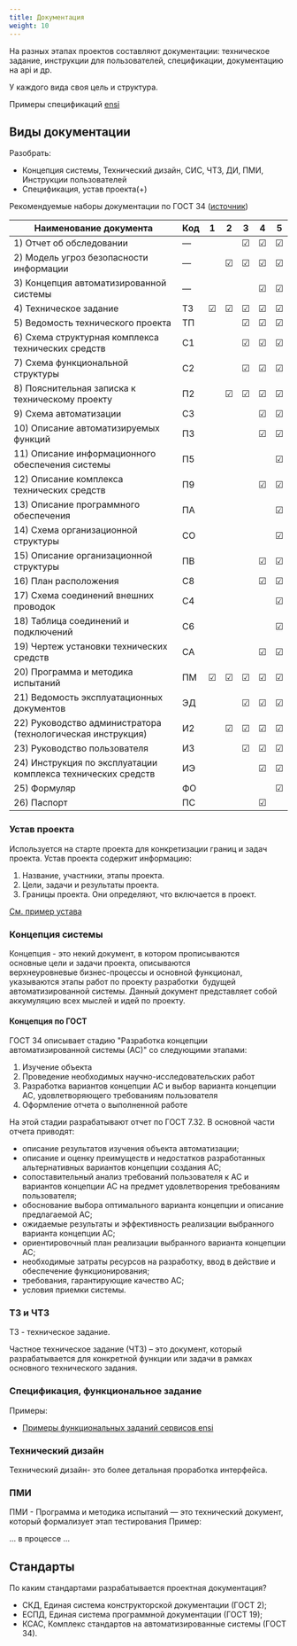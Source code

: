 ```yaml
---
title: Документация
weight: 10
---
```


На разных этапах проектов составляют документации: техническое задание, инструкции для пользователей, спецификации, документацию на api и др.

У каждого вида своя цель и структура.

Примеры спецификаций [ensi](https://ensi.tech/resources/examples-fz)

## Виды документации
Разобрать:
- Концепция системы, Технический дизайн, СИС, ЧТЗ, ДИ, ПМИ, Инструкции пользователей
- Спецификация, устав проекта(+)


Рекомендуемые наборы документации по ГОСТ 34 ([источник](https://habr.com/ru/companies/angarasecurity/articles/671882/))

| Наименование документа                             | Код | 1 | 2 | 3 | 4 | 5  |
|----------------------------------------------------|-----|---|---|---|---|----|
| 1) Отчет об обследовании                           | —   |   |   | ☑ | ☑ | ☑  |
| 2) Модель угроз безопасности информации            | —   |   | ☑ | ☑ | ☑ | ☑  |
| 3) Концепция автоматизированной системы            | —   |   |   |   | ☑ | ☑  |
| 4) Техническое задание                             | ТЗ  | ☑ | ☑ | ☑ | ☑ | ☑  |
| 5) Ведомость технического проекта                  | ТП  |   |   | ☑ | ☑ | ☑  |
| 6) Схема структурная комплекса технических средств | С1  |   |   | ☑ | ☑ | ☑  |
| 7) Схема функциональной структуры                  | С2  |   |   | ☑ | ☑ | ☑  |
| 8) Пояснительная записка к техническому проекту    | П2  |   | ☑ | ☑ | ☑ | ☑  |
| 9) Схема автоматизации                             | С3  |   |   |   | ☑ | ☑  |
| 10) Описание автоматизируемых функций            | П3 |   |   |   | ☑ | ☑  |
| 11) Описание информационного обеспечения системы | П5 |   |   |   |   | ☑  |
| 12) Описание комплекса технических средств       | П9 |   |   |   | ☑ | ☑  |
| 13) Описание программного обеспечения            | ПА |   |   |   |   | ☑  |
| 14) Схема организационной структуры              | СО |   |   |   |   | ☑  |
| 15) Описание организационной структуры           | ПВ |   |   |   | ☑ | ☑  |
| 16) План расположения                            | С8 |   |   |   | ☑ | ☑  |
| 17) Схема соединений внешних проводок            | С4 |   |   |   |   | ☑  |
| 18) Таблица соединений и подключений             | С6 |   |   |   |   | ☑  |
| 19) Чертеж установки технических средств         | СА |   |   |   | ☑ | ☑  |
| 20) Программа и методика испытаний                           | ПМ | ☑ | ☑ | ☑ | ☑ | ☑  |
| 21) Ведомость эксплуатационных документов                    | ЭД |   |   | ☑ | ☑ | ☑  |
| 22) Руководство администратора (технологическая инструкция)  | И2 |   | ☑ | ☑ | ☑ | ☑  |
| 23) Руководство пользователя                                 | И3 |   |   | ☑ | ☑ | ☑  |
| 24) Инструкция по эксплуатации комплекса технических средств | ИЭ |   |   |   | ☑ | ☑  |
| 25) Формуляр                                                 | ФО |   |   |   |   | ☑  |
| 26) Паспорт                                                  | ПС |   |   |   | ☑ |    |


### Устав проекта

Используется на старте проекта для конкретизации границ и задач проекта. Устав проекта содержит информацию:
1. Название, участники, этапы проекта.
2. Цели, задачи и результаты проекта.
3. Границы проекта. Они определяют, что включается в проект.

[См. пример устава](https://docs.google.com/document/d/1-DNPmvagXqKWZmigKY704kcJgD7yEQ1l/edit?usp=sharing&ouid=108184098033337124968&rtpof=true&sd=true)

### Концепция системы

Концепция - это некий документ, в котором прописываются  основные цели и задачи проекта, описываются верхнеуровневые бизнес-процессы и основной функционал, указываются этапы работ по проекту разработки  будущей автоматизированной системы. Данный документ представляет собой аккумуляцию всех мыслей и идей по проекту.

#### Концепция по ГОСТ 
ГОСТ 34 описывает стадию "Разработка концепции автоматизированной системы (АС)" со следующими этапами:

1. Изучение объекта
2. Проведение необходимых научно-исследовательских работ
3. Разработка вариантов концепции АС и выбор варианта концепции АС, удовлетворяющего требованиям пользователя
4. Оформление отчета о выполненной работе

На этой стадии разрабатывают отчет по ГОСТ 7.32. В основной части отчета приводят:

- описание результатов изучения объекта автоматизации;
- описание и оценку преимуществ и недостатков разработанных альтернативных вариантов концепции создания АС;
- сопоставительный анализ требований пользователя к АС и вариантов концепции АС на предмет удовлетворения требованиям пользователя;
- обоснование выбора оптимального варианта концепции и описание предлагаемой АС;
- ожидаемые результаты и эффективность реализации выбранного варианта концепции АС;
- ориентировочный план реализации выбранного варианта концепции АС;
- необходимые затраты ресурсов на разработку, ввод в действие и обеспечение функционирования;
- требования, гарантирующие качество АС;
- условия приемки системы.


### ТЗ и ЧТЗ
ТЗ - техническое задание.

Частное техническое задание (ЧТЗ) – это документ, который разрабатывается для конкретной функции или задачи в рамках основного технического задания.

### Спецификация, функциональное задание

Примеры:
- [Примеры функциональных заданий сервисов ensi](https://ensi.tech/resources/examples-fz)

### Технический дизайн
Технический дизайн- это более детальная проработка интерфейса.

### ПМИ
ПМИ - Программа и методика испытаний — это технический документ, который формализует этап тестирования
Пример:


... в процессе ...

## Стандарты
По каким стандартами разрабатывается проектная документация?
- СКД, Единая система конструкторской документации (ГОСТ 2);
- ЕСПД, Единая система программной документации (ГОСТ 19);
- КСАС, Комплекс стандартов на автоматизированные системы (ГОСТ 34).